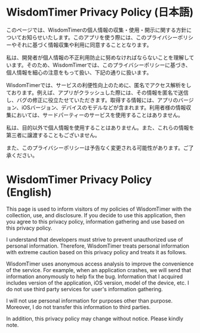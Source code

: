 # WisdomTimer Privacy Policy (日本語)

このページでは、WisdomTimerの個人情報の収集・使用・開示に関する方針についてお知らせいたします。このアプリを使う際には、このプライバシーポリシーやそれに基づく情報収集や利用に同意することとなります。

私は、開発者が個人情報の不正利用防止に努めなければならないことを理解しています。そのため、WisdomTimerでは、このプライバシーポリシーに基づき、個人情報を細心の注意をもって扱い、下記の通りに扱います。

WisdomTimerでは、サービスの利便性向上のために、匿名でアクセス解析をしております。例えば、アプリがクラッシュした際には、その情報を匿名で送信し、バグの修正に役立たせていただきます。取得する情報には、アプリのバージョン、iOSバージョン、デバイスのモデルなどが含まれます。利用者様の情報収集においては、サードパーティーのサービスを使用することはありません。

私は、目的以外で個人情報を使用することはありません。また、これらの情報を第三者に譲渡することもございません。

また、このプライバシーポリシーは予告なく変更される可能性があります。ご了承ください。


# WisdomTimer Privacy Policy (English)

This page is used to inform visitors of my policies of WisdomTimer with the collection, use, and disclosure. If you decide to use this application, then you agree to this privacy policy, information gathering and use based on this privacy policy.

I understand that developers must strive to prevent unauthorized use of personal information. Therefore, WisdomTimer treats personal information with extreme caution based on this privacy policy and treats it as follows.

WisdomTimer uses anonymous access analysis to improve the convenience of the service. For example, when an application crashes, we will send that information anonymously to help fix the bug. Information that I acquired includes version of the application, iOS version, model of the device, etc. I do not use third party services for user's information gathering.

I will not use personal information for purposes other than purpose. Moreover, I do not transfer this information to third parties.

In addition, this privacy policy may change without notice. Please kindly note.
